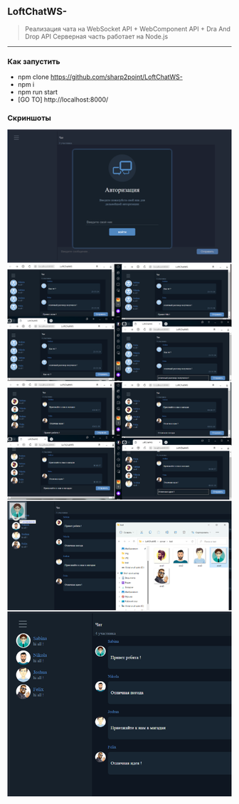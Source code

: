 ## LoftChatWS-
> Реализация чата на WebSocket API + WebComponent API + Dra And Drop API
> Серверная часть работает на Node.js
 ---
### Как запустить
- npm clone https://github.com/sharp2point/LoftChatWS-
- npm i
- npm run start
- [GO TO] http://localhost:8000/

### Скриншоты

![My Image](READMEPREVIEW/auth.png)
![My Image](READMEPREVIEW/default.png)
![My Image](READMEPREVIEW/avatars.png)
![My Image](READMEPREVIEW/DND.png)
![My Image](READMEPREVIEW/dndres.png)
